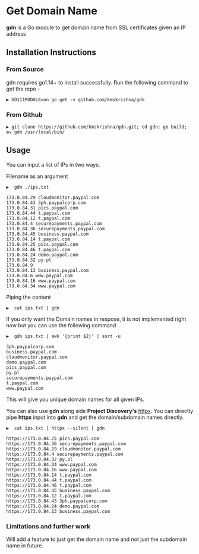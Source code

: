 # Get Domain Name
__gdn__ is a Go module to get domain name from SSL certificates given an IP address

## Installation Instructions

### From Source
gdn requires go1.14+ to install successfully. Run the following command to get the repo -

```
▶ GO111MODULE=on go get -v github.com/kmskrishna/gdn
```
### From Github

```
▶ git clone https://github.com/kmskrishna/gdn.git; cd gdn; go build; mv gdn /usr/local/bin/
```

## Usage

You can input a list of IPs in two ways.

Filename as an argument
```
▶  gdn ./ips.txt

173.0.84.29 cloudmonitor.paypal.com
173.0.84.43 3ph.paypalcorp.com
173.0.84.31 pics.paypal.com
173.0.84.44 t.paypal.com
173.0.84.12 t.paypal.com
173.0.84.4 securepayments.paypal.com
173.0.84.36 securepayments.paypal.com
173.0.84.45 business.paypal.com
173.0.84.14 t.paypal.com
173.0.84.25 pics.paypal.com
173.0.84.46 t.paypal.com
173.0.84.24 demo.paypal.com
173.0.84.32 py.pl
173.0.84.9
173.0.84.13 business.paypal.com
173.0.84.6 www.paypal.com
173.0.84.16 www.paypal.com
173.0.84.34 www.paypal.com
```

Piping the content
```
▶  cat ips.txt | gdn

```

If you only want the Domain names in respose, it is not implemented right now but you can use the following command
```
▶  gdn ips.txt | awk '{print $2}' | sort -u

3ph.paypalcorp.com
business.paypal.com
cloudmonitor.paypal.com
demo.paypal.com
pics.paypal.com
py.pl
securepayments.paypal.com
t.paypal.com
www.paypal.com
```
This will give you unique domain names for all given IPs.

You can also use __gdn__ along side __Project Discovery's__ [httpx](https://github.com/projectdiscovery/httpx). You can directly pipe __httpx__ input into __gdn__ and get the domain/subdomain names directly.

```
▶  cat ips.txt | httpx --silent | gdn

https://173.0.84.25 pics.paypal.com
https://173.0.84.36 securepayments.paypal.com
https://173.0.84.29 cloudmonitor.paypal.com
https://173.0.84.4 securepayments.paypal.com
https://173.0.84.32 py.pl
https://173.0.84.34 www.paypal.com
https://173.0.84.16 www.paypal.com
https://173.0.84.14 t.paypal.com
https://173.0.84.44 t.paypal.com
https://173.0.84.46 t.paypal.com
https://173.0.84.45 business.paypal.com
https://173.0.84.12 t.paypal.com
https://173.0.84.43 3ph.paypalcorp.com
https://173.0.84.24 demo.paypal.com
https://173.0.84.13 business.paypal.com
```



### Limitations and further work

Will add a feature to just get the domain name and not just the subdomain name in future.


